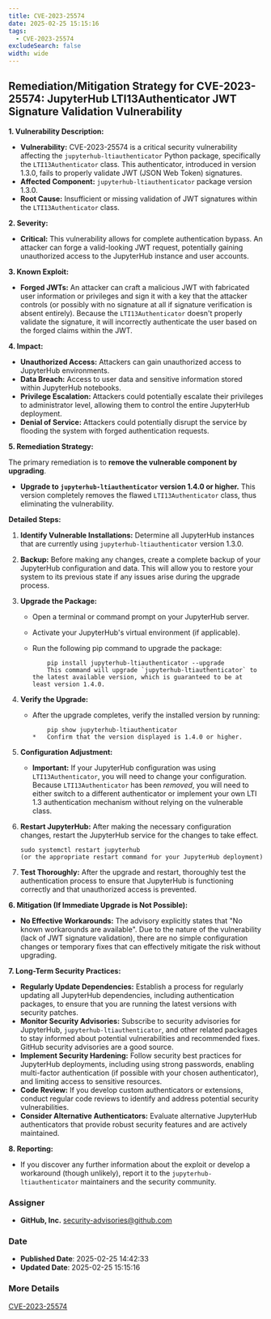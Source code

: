 ```yaml
---
title: CVE-2023-25574
date: 2025-02-25 15:15:16
tags:
  - CVE-2023-25574
excludeSearch: false
width: wide
---
```


## Remediation/Mitigation Strategy for CVE-2023-25574: JupyterHub LTI13Authenticator JWT Signature Validation Vulnerability

**1. Vulnerability Description:**

*   **Vulnerability:**  CVE-2023-25574 is a critical security vulnerability affecting the `jupyterhub-ltiauthenticator` Python package, specifically the `LTI13Authenticator` class.  This authenticator, introduced in version 1.3.0, fails to properly validate JWT (JSON Web Token) signatures.
*   **Affected Component:**  `jupyterhub-ltiauthenticator` package version 1.3.0.
*   **Root Cause:**  Insufficient or missing validation of JWT signatures within the `LTI13Authenticator` class.

**2. Severity:**

*   **Critical:** This vulnerability allows for complete authentication bypass. An attacker can forge a valid-looking JWT request, potentially gaining unauthorized access to the JupyterHub instance and user accounts.

**3. Known Exploit:**

*   **Forged JWTs:** An attacker can craft a malicious JWT with fabricated user information or privileges and sign it with a key that the attacker controls (or possibly with no signature at all if signature verification is absent entirely).  Because the `LTI13Authenticator` doesn't properly validate the signature, it will incorrectly authenticate the user based on the forged claims within the JWT.

**4. Impact:**

*   **Unauthorized Access:**  Attackers can gain unauthorized access to JupyterHub environments.
*   **Data Breach:**  Access to user data and sensitive information stored within JupyterHub notebooks.
*   **Privilege Escalation:**  Attackers could potentially escalate their privileges to administrator level, allowing them to control the entire JupyterHub deployment.
*   **Denial of Service:**  Attackers could potentially disrupt the service by flooding the system with forged authentication requests.

**5. Remediation Strategy:**

The primary remediation is to **remove the vulnerable component by upgrading**.

*   **Upgrade to `jupyterhub-ltiauthenticator` version 1.4.0 or higher.**  This version completely removes the flawed `LTI13Authenticator` class, thus eliminating the vulnerability.

**Detailed Steps:**

1.  **Identify Vulnerable Installations:** Determine all JupyterHub instances that are currently using `jupyterhub-ltiauthenticator` version 1.3.0.
2.  **Backup:** Before making any changes, create a complete backup of your JupyterHub configuration and data. This will allow you to restore your system to its previous state if any issues arise during the upgrade process.
3.  **Upgrade the Package:**
    *   Open a terminal or command prompt on your JupyterHub server.
    *   Activate your JupyterHub's virtual environment (if applicable).
    *   Run the following pip command to upgrade the package:

                pip install jupyterhub-ltiauthenticator --upgrade
                This command will upgrade `jupyterhub-ltiauthenticator` to the latest available version, which is guaranteed to be at least version 1.4.0.
4.  **Verify the Upgrade:**
    *   After the upgrade completes, verify the installed version by running:

                pip show jupyterhub-ltiauthenticator
            *   Confirm that the version displayed is 1.4.0 or higher.
5.  **Configuration Adjustment:**
    *   **Important:**  If your JupyterHub configuration was using `LTI13Authenticator`, you will need to change your configuration.  Because `LTI13Authenticator` has been *removed*, you will need to either switch to a different authenticator or implement your own LTI 1.3 authentication mechanism without relying on the vulnerable class.

6.  **Restart JupyterHub:**  After making the necessary configuration changes, restart the JupyterHub service for the changes to take effect.

        sudo systemctl restart jupyterhub
        (or the appropriate restart command for your JupyterHub deployment)

7.  **Test Thoroughly:**  After the upgrade and restart, thoroughly test the authentication process to ensure that JupyterHub is functioning correctly and that unauthorized access is prevented.

**6. Mitigation (If Immediate Upgrade is Not Possible):**

*   **No Effective Workarounds:**  The advisory explicitly states that "No known workarounds are available". Due to the nature of the vulnerability (lack of JWT signature validation), there are no simple configuration changes or temporary fixes that can effectively mitigate the risk without upgrading.

**7. Long-Term Security Practices:**

*   **Regularly Update Dependencies:** Establish a process for regularly updating all JupyterHub dependencies, including authentication packages, to ensure that you are running the latest versions with security patches.
*   **Monitor Security Advisories:** Subscribe to security advisories for JupyterHub, `jupyterhub-ltiauthenticator`, and other related packages to stay informed about potential vulnerabilities and recommended fixes.  GitHub security advisories are a good source.
*   **Implement Security Hardening:** Follow security best practices for JupyterHub deployments, including using strong passwords, enabling multi-factor authentication (if possible with your chosen authenticator), and limiting access to sensitive resources.
*   **Code Review:**  If you develop custom authenticators or extensions, conduct regular code reviews to identify and address potential security vulnerabilities.
*   **Consider Alternative Authenticators:** Evaluate alternative JupyterHub authenticators that provide robust security features and are actively maintained.

**8. Reporting:**

*   If you discover any further information about the exploit or develop a workaround (though unlikely), report it to the `jupyterhub-ltiauthenticator` maintainers and the security community.

### Assigner
- **GitHub, Inc.** <security-advisories@github.com>

### Date
- **Published Date**: 2025-02-25 14:42:33
- **Updated Date**: 2025-02-25 15:15:16

### More Details
[CVE-2023-25574](https://www.cvedetails.com/cve/CVE-2023-25574)